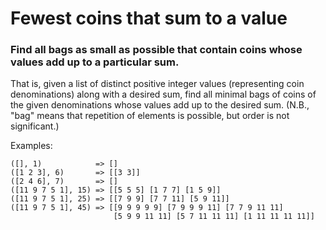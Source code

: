 # Fewest coins that sum to a value

### Find all bags as small as possible that contain coins whose values add up to a particular sum.

That is, given a list of distinct positive integer values (representing coin denominations) along with a desired sum, find all minimal bags of coins of the given denominations whose values add up to the desired sum. (N.B., "bag" means
that repetition of elements is possible, but order is not significant.)

Examples:

    ([], 1)            => []
	([1 2 3], 6)       => [[3 3]]
    ([2 4 6], 7)       => []
    ([11 9 7 5 1], 15) => [[5 5 5] [1 7 7] [1 5 9]]
    ([11 9 7 5 1], 25) => [[7 9 9] [7 7 11] [5 9 11]]
    ([11 9 7 5 1], 45) => [[9 9 9 9 9] [7 9 9 9 11] [7 7 9 11 11]
                           [5 9 9 11 11] [5 7 11 11 11] [1 11 11 11 11]]

